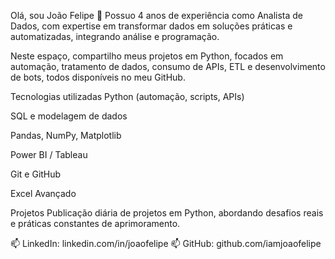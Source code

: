 Olá, sou João Felipe 👋
Possuo 4 anos de experiência como Analista de Dados, com expertise em transformar dados em soluções práticas e automatizadas, integrando análise e programação.

Neste espaço, compartilho meus projetos em Python, focados em automação, tratamento de dados, consumo de APIs, ETL e desenvolvimento de bots, todos disponíveis no meu GitHub.

Tecnologias utilizadas
Python (automação, scripts, APIs)

SQL e modelagem de dados

Pandas, NumPy, Matplotlib

Power BI / Tableau

Git e GitHub

Excel Avançado

Projetos
Publicação diária de projetos em Python, abordando desafios reais e práticas constantes de aprimoramento.

📫 LinkedIn: linkedin.com/in/joaofelipe
📫 GitHub: github.com/iamjoaofelipe

